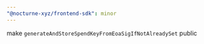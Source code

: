 ```yaml
---
"@nocturne-xyz/frontend-sdk": minor
---
```


make `generateAndStoreSpendKeyFromEoaSigIfNotAlreadySet` public
